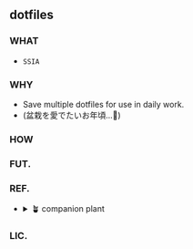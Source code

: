 ## dotfiles
### WHAT
- `SSIA`

### WHY
- Save multiple dotfiles for use in daily work.
- (盆栽を愛でたいお年頃...🍵)

<!--
## How to use
https://docs.github.com/get-started/writing-on-github/working-with-advanced-formatting/creating-diagrams#creating-mermaid-diagrams
-->
### HOW

### FUT.

### REF.
- <details>
    <summary> 🪴 companion plant </summary>
    
        ※ いいな~と思った方々の個人的覚書

     - https://github.com/mhanberg/.dotfiles
     - https://github.com/yutkat/dotfiles
     - https://github.com/mollifier/config 
     - https://github.com/disk-inue/dotfiles cf.[Zenn](https://zenn.dev/monicle/articles/59ff479ae51c66)
     - https://github.com/shiro/dotfiles
     - https://github.com/botamotch/dotfiles cf.[Zenn](https://zenn.dev/botamotch/articles/e7960f0dc84d8b)
     - https://github.com/ayuukumakuma/dotfiles cf.[Zenn](https://zenn.dev/ayuu/scraps/4e66fbba691781)
     - https://github.com/rainbartown/dotfiles-sample cf.[Qiita](https://qiita.com/rainbartown/items/d7f59fe4047733c14e8b)
     - https://github.com/dtan4/dot.zsh
     - https://github.com/kachick/dotfiles
     - https://github.com/hendrikmi/dotfiles cf.[Youtube](https://www.youtube.com/@henrymisc) 
    

    </details>

### LIC.
